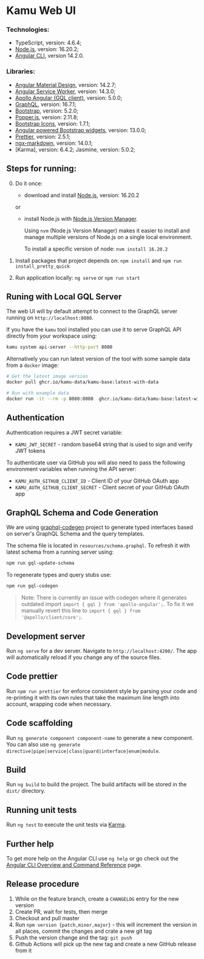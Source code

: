 # Kamu Web UI

### Technologies:

- TypeScript, version: 4.6.4;
- [Node.js](https://nodejs.org/en/download/releases/), version: 16.20.2;
- [Angular CLI](https://github.com/angular/angular-cli), version 14.2.0.

### Libraries:

- [Angular Material Design](https://material.angular.io/), version: 14.2.7;
- [Angular Service Worker](https://www.npmjs.com/package/@angular/service-worker), version: 14.3.0;
- [Apollo Angular (GQL client)](https://apollo-angular.com/docs/), version: 5.0.0;
- [GraphQL](https://www.npmjs.com/package/graphql), version: 16.7.1;
- [Bootstrap](https://www.npmjs.com/package/bootstrap), version: 5.2.0;
- [Popper.js](https://www.npmjs.com/package/@popperjs/core), version: 2.11.8;
- [Bootstrap Icons](https://www.npmjs.com/package/bootstrap-icons), version: 1.7.1;
- [Angular powered Bootstrap widgets](https://www.npmjs.com/package/@ng-bootstrap/ng-bootstrap), version: 13.0.0;
- [Prettier](https://www.npmjs.com/package/prettier), version: 2.5.1;
- [ngx-markdown](https://www.npmjs.com/package/ngx-markdown), version: 14.0.1;
- [Karma], version: 6.4.2; Jasmine, version: 5.0.2;

## Steps for running:

0. Do it once:

   - download and install [Node.js](https://nodejs.org/en/download/releases/), version: 16.20.2

   or

   - install Node.js with [Node.js Version Manager](https://github.com/nvm-sh/nvm).

     Using `nvm` (Node.js Version Manager) makes it easier to install and manage multiple versions of Node.js on a single local environment.

     To install a specific version of node: `nvm install 16.20.2`

1. Install packages that project depends on: `npm install` and `npm run install_pretty_quick`
2. Run application locally: `ng serve` or `npm run start`

## Runing with Local GQL Server

The web UI will by default attempt to connect to the GraphQL server running on `http://localhost:8080`.

If you have the `kamu` tool installed you can use it to serve GraphQL API directly from your workspace using:

```sh
kamu system api-server --http-port 8080
```

Alternatively you can run latest version of the tool with some sample data from a `docker` image:

```sh
# Get the latest image version
docker pull ghcr.io/kamu-data/kamu-base:latest-with-data

# Run with example data
docker run -it --rm -p 8080:8080  ghcr.io/kamu-data/kamu-base:latest-with-data kamu system api-server --http-port 8080 --address 0.0.0.0
```

## Authentication

Authentication requires a JWT secret variable:
- `KAMU_JWT_SECRET` - random base64 string that is used to sign and verify JWT tokens

To authenticate user via GitHub you will also need to pass the following environment variables when running the API server:

- `KAMU_AUTH_GITHUB_CLIENT_ID` - Client ID of your GitHub OAuth app
- `KAMU_AUTH_GITHUB_CLIENT_SECRET` - Client secret of your GitHub OAuth app

## GraphQL Schema and Code Generation

We are using [graphql-codegen](https://www.graphql-code-generator.com/) project to generate typed interfaces based on server's GraphQL Schema and the query templates.

The schema file is located in `resources/schema.graphql`. To refresh it with latest schema from a running server using:

```bash
npm run gql-update-schema
```

To regenerate types and query stubs use:

```bash
npm run gql-codegen
```

> Note: There is currently an issue with codegen where it generates outdated import `import { gql } from 'apollo-angular';`. To fix it we manually revert this line to `import { gql } from '@apollo/client/core';`.

## Development server

Run `ng serve` for a dev server. Navigate to `http://localhost:4200/`. The app will automatically reload if you change any of the source files.

## Code prettier

Run `npm run prettier` for enforce consistent style by parsing your code and re-printing it with its own rules that take the maximum line length into account, wrapping code when necessary.

## Code scaffolding

Run `ng generate component component-name` to generate a new component. You can also use `ng generate directive|pipe|service|class|guard|interface|enum|module`.

## Build

Run `ng build` to build the project. The build artifacts will be stored in the `dist/` directory.

## Running unit tests

Run `ng test` to execute the unit tests via [Karma](https://karma-runner.github.io).

## Further help

To get more help on the Angular CLI use `ng help` or go check out the [Angular CLI Overview and Command Reference](https://angular.io/cli) page.

## Release procedure

1. While on the feature branch, create a `CHANGELOG` entry for the new version
2. Create PR, wait for tests, then merge
3. Checkout and pull master
4. Run `npm version {patch,minor,major}` - this will increment the version in all places, commit the changes and crate a new git tag
5. Push the version change and the tag: `git push`
6. Github Actions will pick up the new tag and create a new GitHub release from it
